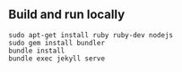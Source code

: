 ## Build and run locally

    sudo apt-get install ruby ruby-dev nodejs
    sudo gem install bundler
    bundle install
    bundle exec jekyll serve
